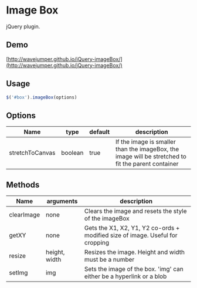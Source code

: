 # Image Box

jQuery plugin.

## Demo

[http://wavejumper.github.io/jQuery-imageBox/](http://wavejumper.github.io/jQuery-imageBox/)

## Usage

```javascript
$('#box').imageBox(options)
```

## Options

| Name | type | default | description |
| ---- | ----| -------- | ----------- |
| stretchToCanvas | boolean | true | If the image is smaller than the imageBox, the image will be stretched to fit the parent container |

## Methods

| Name       | arguments                 | description                                                                   |
| ---------- | ------------------------- | ----------------------------------------------------------------------------- |
| clearImage | none                      | Clears the image and resets the style of the imageBox                         | 
| getXY      | none                      | Gets the X1, X2, Y1, Y2 co-ords + modified size of image. Useful for cropping | 
| resize     | height, width             | Resizes the image. Height and width must be a number                          | 
| setImg     | img                       | Sets the image of the box. 'img' can either be a hyperlink or a blob          |
